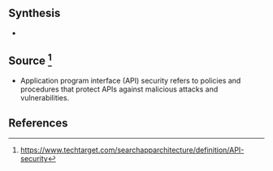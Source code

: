 ## Synthesis
- 
## Source [^1]
- Application program interface (API) security refers to policies and procedures that protect APIs against malicious attacks and vulnerabilities.
## References

[^1]: https://www.techtarget.com/searchapparchitecture/definition/API-security